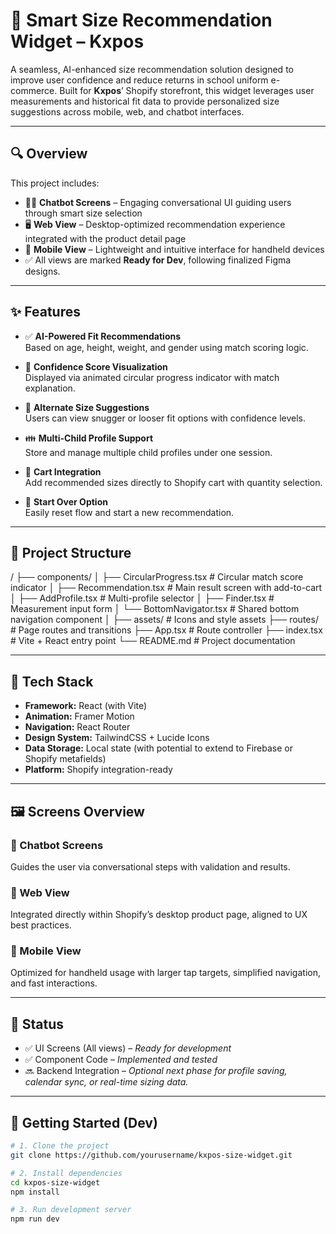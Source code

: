 # 🧠 Smart Size Recommendation Widget – Kxpos

A seamless, AI-enhanced size recommendation solution designed to improve user confidence and reduce returns in school uniform e-commerce. Built for **Kxpos**’ Shopify storefront, this widget leverages user measurements and historical fit data to provide personalized size suggestions across mobile, web, and chatbot interfaces.

---

## 🔍 Overview

This project includes:

- 🧑‍💬 **Chatbot Screens** – Engaging conversational UI guiding users through smart size selection  
- 🖥️ **Web View** – Desktop-optimized recommendation experience integrated with the product detail page  
- 📱 **Mobile View** – Lightweight and intuitive interface for handheld devices  
- ✅ All views are marked **Ready for Dev**, following finalized Figma designs.

---

## ✨ Features

- ✅ **AI-Powered Fit Recommendations**  
  Based on age, height, weight, and gender using match scoring logic.

- 🎯 **Confidence Score Visualization**  
  Displayed via animated circular progress indicator with match explanation.

- 🔁 **Alternate Size Suggestions**  
  Users can view snugger or looser fit options with confidence levels.

- 👪 **Multi-Child Profile Support**  
  Store and manage multiple child profiles under one session.

- 🛒 **Cart Integration**  
  Add recommended sizes directly to Shopify cart with quantity selection.

- 🔄 **Start Over Option**  
  Easily reset flow and start a new recommendation.

---

## 📁 Project Structure

/
├── components/
│ ├── CircularProgress.tsx # Circular match score indicator
│ ├── Recommendation.tsx # Main result screen with add-to-cart
│ ├── AddProfile.tsx # Multi-profile selector
│ ├── Finder.tsx # Measurement input form
│ └── BottomNavigator.tsx # Shared bottom navigation component
│
├── assets/ # Icons and style assets
├── routes/ # Page routes and transitions
├── App.tsx # Route controller
├── index.tsx # Vite + React entry point
└── README.md # Project documentation



---

## 🧩 Tech Stack

- **Framework:** React (with Vite)
- **Animation:** Framer Motion
- **Navigation:** React Router
- **Design System:** TailwindCSS + Lucide Icons
- **Data Storage:** Local state (with potential to extend to Firebase or Shopify metafields)
- **Platform:** Shopify integration-ready

---

## 🖼️ Screens Overview

### 🔸 Chatbot Screens
Guides the user via conversational steps with validation and results.

### 🔸 Web View
Integrated directly within Shopify’s desktop product page, aligned to UX best practices.

### 🔸 Mobile View
Optimized for handheld usage with larger tap targets, simplified navigation, and fast interactions.

---

## 🧪 Status

- ✅ UI Screens (All views) – *Ready for development*
- ✅ Component Code – *Implemented and tested*
- 🔜 Backend Integration – *Optional next phase for profile saving, calendar sync, or real-time sizing data.*

---

## 🚀 Getting Started (Dev)

```bash
# 1. Clone the project
git clone https://github.com/yourusername/kxpos-size-widget.git

# 2. Install dependencies
cd kxpos-size-widget
npm install

# 3. Run development server
npm run dev
